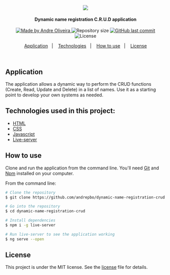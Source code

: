 <p align="center">
  <kbd><img src="https://user-images.githubusercontent.com/8798970/87736053-87cf4980-c7ad-11ea-89fd-734ffc539b5e.gif" /></kbd>
</p>
<h4 align="center"> 
  Dynamic name registration C.R.U.D application
</h4>
<p align="center">
  <a href="https://www.linkedin.com/in/andrephillipe/">
    <img alt="Made by Andre Oliveira" src="https://img.shields.io/badge/made%20by-Andre%20Oliveira-brightgreen">
  </a>
  <img alt="Repository size" src="https://img.shields.io/github/repo-size/andrepbo/dynamic-name-registration-crud">
  <a href="https://github.com/andrepbo/dynamic-name-registration-crud/commits/master">
    <img alt="GitHub last commit" src="https://img.shields.io/github/last-commit/andrepbo/dynamic-name-registration-crud">
  </a>
  <img alt="License" src="https://img.shields.io/badge/license-MIT-%2304D361">
</p>
<p align="center">
  <a href="#application">Application</a>&nbsp;&nbsp;&nbsp;|&nbsp;&nbsp;&nbsp;
  <a href="#technologies-used-in-this-project">Technologies</a>&nbsp;&nbsp;&nbsp;|&nbsp;&nbsp;&nbsp;
  <a href="#how-to-use">How to use</a>&nbsp;&nbsp;&nbsp;|&nbsp;&nbsp;&nbsp;
  <a href="#license">License</a>
</p>
<br />

## Application
The application allows a dynamic way to perform the CRUD functions (Create, Read, Update and Delete) in a list of names. Use it as a starting point to develop your own systems as needed.

## Technologies used in this project:
- [HTML](https://developer.mozilla.org/pt-BR/docs/Web/HTML)
- [CSS](https://developer.mozilla.org/pt-BR/docs/Web/CSS)
- [Javascript](https://developer.mozilla.org/pt-BR/docs/Web/JavaScript)
- [Live-server](https://www.npmjs.com/package/live-server)

## How to use
Clone and run the application from the command line. You'll need [Git](https://git-scm.com) and [Npm](https://www.npmjs.com/) installed on your computer.

From the command line:

```bash
# Clone the repository
$ git clone https://github.com/andrepbo/dynamic-name-registration-crud

# Go into the repository
$ cd dynamic-name-registration-crud

# Install dependencies
$ npm i -g live-server

# Run live-server to see the application working
$ ng serve --open
```

## License

This project is under the MIT license. See the [license](https://github.com/andrepbo/dynamic-name-registration-crud/blob/master/LICENSE) file for details.
